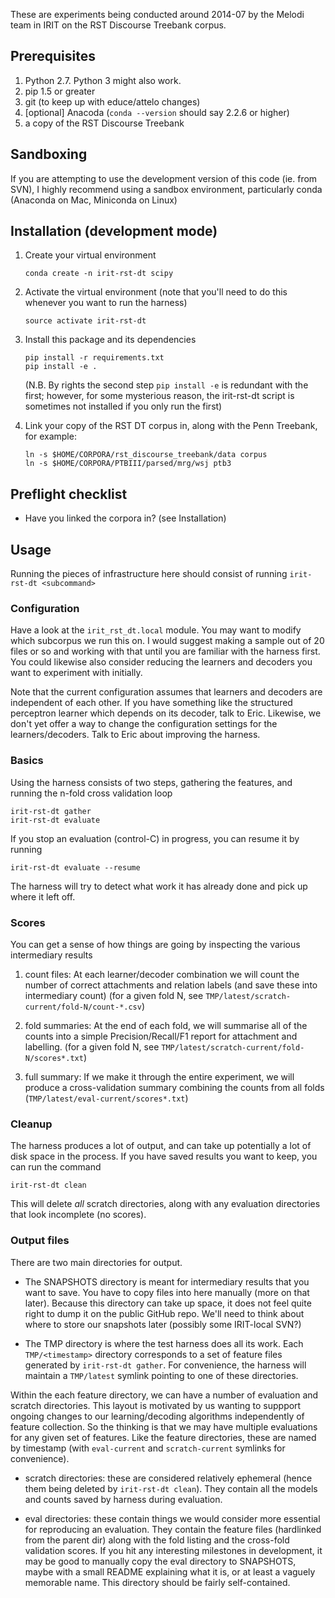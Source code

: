 These are experiments being conducted around 2014-07 by the
Melodi team in IRIT on the RST Discourse Treebank corpus.

## Prerequisites

1. Python 2.7. Python 3 might also work.
2. pip 1.5 or greater
3. git (to keep up with educe/attelo changes)
4. [optional] Anacoda (`conda --version` should say 2.2.6 or higher)
5. a copy of the RST Discourse Treebank

## Sandboxing

If you are attempting to use the development version of this code
(ie. from SVN), I highly recommend using a sandbox environment,
particularly conda (Anaconda on Mac, Miniconda on Linux)

## Installation (development mode)

1. Create your virtual environment

   ```
   conda create -n irit-rst-dt scipy
   ```

2. Activate the virtual environment (note that you'll need to do
   this whenever you want to run the harness)

   ```
   source activate irit-rst-dt
   ```

3. Install this package and its dependencies

   ```
   pip install -r requirements.txt
   pip install -e .
   ```

   (N.B. By rights the second step `pip install -e` is redundant with
   the first; however, for some mysterious reason, the irit-rst-dt
   script is sometimes not installed if you only run the first)

3. Link your copy of the RST DT corpus in, along with the
   Penn Treebank, for example:

   ```
   ln -s $HOME/CORPORA/rst_discourse_treebank/data corpus
   ln -s $HOME/CORPORA/PTBIII/parsed/mrg/wsj ptb3
   ```

## Preflight checklist

* Have you linked the corpora in? (see Installation)

## Usage

Running the pieces of infrastructure here should consist of running
`irit-rst-dt <subcommand>`

### Configuration

Have a look at the `irit_rst_dt.local` module. You may want to modify
which subcorpus we run this on. I would suggest making a sample out of
20 files or so and working with that until you are familiar with the
harness first. You could likewise also consider reducing the learners
and decoders you want to experiment with initially.

Note that the current configuration assumes that learners and decoders
are independent of each other. If you have something like the structured
perceptron learner which depends on its decoder, talk to Eric. Likewise,
we don't yet offer a way to change the configuration settings for the
learners/decoders. Talk to Eric about improving the harness.

### Basics

Using the harness consists of two steps, gathering the features, and
running the n-fold cross validation loop

    irit-rst-dt gather
    irit-rst-dt evaluate

If you stop an evaluation (control-C) in progress, you can resume it
by running

    irit-rst-dt evaluate --resume

The harness will try to detect what work it has already done and pick
up where it left off.

### Scores

You can get a sense of how things are going by inspecting the various
intermediary results

1. count files: At each learner/decoder combination we will count
   the number of correct attachments and relation labels (and save
   these into intermediary count) (for a given fold N, see
   `TMP/latest/scratch-current/fold-N/count-*.csv`)

2. fold summaries: At the end of each fold, we will summarise all of
   the counts into a simple Precision/Recall/F1 report for attachment
   and labelling. (for a given fold N, see
   `TMP/latest/scratch-current/fold-N/scores*.txt`)

3. full summary: If we make it through the entire experiment, we will
   produce a cross-validation summary combining the counts from all
   folds (`TMP/latest/eval-current/scores*.txt`)

### Cleanup

The harness produces a lot of output, and can take up potentially a lot
of disk space in the process.  If you have saved results you want to
keep, you can run the command

    irit-rst-dt clean

This will delete *all* scratch directories, along with any evaluation
directories that look incomplete (no scores).

### Output files

There are two main directories for output.

* The SNAPSHOTS directory is meant for intermediary results that you want
to save. You have to copy files into here manually (more on that later).
Because this directory can take up space, it does not feel quite right
to dump it on the public GitHub repo. We'll need to think about where to
store our snapshots later (possibly some IRIT-local SVN?)

* The TMP directory is where the test harness does all its work.  Each
`TMP/<timestamp>` directory corresponds to a set of feature files
generated by `irit-rst-dt gather`.  For convenience, the harness will
maintain a `TMP/latest` symlink pointing to one of these directories.

Within the each feature directory, we can have a number of evaluation
and scratch directories. This layout is motivated by us wanting to
suppport ongoing changes to our learning/decoding algorithms
independently of feature collection. So the thinking is that we may
have multiple evaluations for any given set of features. Like the
feature directories, these are named by timestamp (with
`eval-current` and `scratch-current` symlinks for convenience).

* scratch directories: these are considered relatively ephemeral
  (hence them being deleted by `irit-rst-dt clean`). They contain
  all the models and counts saved by harness during evaluation.

* eval directories: these contain things we would consider more
  essential for reproducing an evaluation. They contain the
  feature files (hardlinked from the parent dir) along with the
  fold listing and the cross-fold validation scores. If you hit
  any interesting milestones in development, it may be good to
  manually copy the eval directory to SNAPSHOTS, maybe with a
  small README explaining what it is, or at least a vaguely
  memorable name. This directory should be fairly self-contained.
